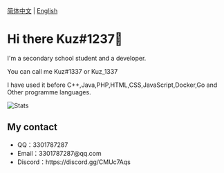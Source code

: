 [简体中文](README.md) | [English](README-EN.md)

# Hi there Kuz#1237👋

I'm a secondary school student and a developer. 

You can call me Kuz#1337 or Kuz_1337

I have used it before C++,Java,PHP,HTML,CSS,JavaScript,Docker,Go and Other programme languages.

![Stats](https://github-readme-stats.vercel.app/api?username=Kuz1337J&show_icons=true&theme=ocean_dark)

## My contact
<ul>
    <li>QQ：3301787287</li>
    <li>Email：3301787287@qq.com</li>
    <li>Discord：https://discord.gg/CMUc7Aqs</li>
</ul>
